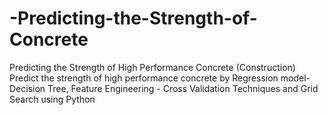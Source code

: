 # -Predicting-the-Strength-of-Concrete
Predicting the Strength of High Performance Concrete (Construction)
Predict the strength of high performance concrete by Regression model-Decision Tree, Feature Engineering - Cross Validation Techniques and Grid Search using Python
